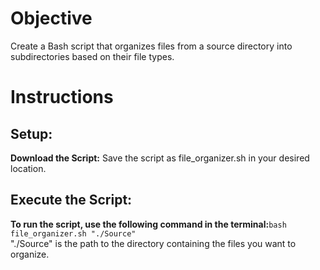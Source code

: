 # Objective
Create a Bash script that organizes files from a source directory into subdirectories
based on their file types.

# Instructions
## Setup:
**Download the Script:** Save the script as file_organizer.sh in your desired location.
## Execute the Script:
**To run the script, use the following command in the terminal:**``bash file_organizer.sh "./Source"``  
"./Source" is the path to the directory containing the files you want to organize.

